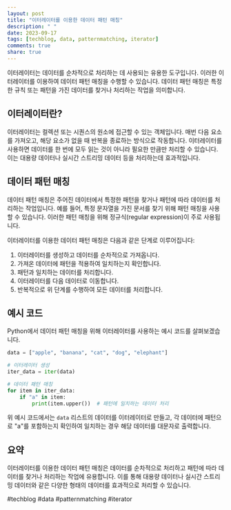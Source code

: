 ```yaml
---
layout: post
title: "이터레이터를 이용한 데이터 패턴 매칭"
description: " "
date: 2023-09-17
tags: [techblog, data, patternmatching, iterator]
comments: true
share: true
---
```


이터레이터는 데이터를 순차적으로 처리하는 데 사용되는 유용한 도구입니다. 이러한 이터레이터를 이용하여 데이터 패턴 매칭을 수행할 수 있습니다. 데이터 패턴 매칭은 특정한 규칙 또는 패턴을 가진 데이터를 찾거나 처리하는 작업을 의미합니다.

## 이터레이터란?

이터레이터는 컬렉션 또는 시퀀스의 원소에 접근할 수 있는 객체입니다. 매번 다음 요소를 가져오고, 해당 요소가 없을 때 반복을 종료하는 방식으로 작동합니다. 이터레이터를 사용하면 데이터를 한 번에 모두 읽는 것이 아니라 필요한 만큼만 처리할 수 있습니다. 이는 대용량 데이터나 실시간 스트리밍 데이터 등을 처리하는데 효과적입니다.

## 데이터 패턴 매칭

데이터 패턴 매칭은 주어진 데이터에서 특정한 패턴을 찾거나 패턴에 따라 데이터를 처리하는 작업입니다. 예를 들어, 특정 문자열을 가진 문서를 찾기 위해 패턴 매칭을 사용할 수 있습니다. 이러한 패턴 매칭을 위해 정규식(regular expression)이 주로 사용됩니다.

이터레이터를 이용한 데이터 패턴 매칭은 다음과 같은 단계로 이루어집니다:

1. 이터레이터를 생성하고 데이터를 순차적으로 가져옵니다.
2. 가져온 데이터에 패턴을 적용하여 일치하는지 확인합니다.
3. 패턴과 일치하는 데이터를 처리합니다.
4. 이터레이터를 다음 데이터로 이동합니다.
5. 반복적으로 위 단계를 수행하여 모든 데이터를 처리합니다.

## 예시 코드

Python에서 데이터 패턴 매칭을 위해 이터레이터를 사용하는 예시 코드를 살펴보겠습니다.

```python
data = ["apple", "banana", "cat", "dog", "elephant"]

# 이터레이터 생성
iter_data = iter(data)

# 데이터 패턴 매칭
for item in iter_data:
    if "a" in item:
        print(item.upper())  # 패턴에 일치하는 데이터 처리
```

위 예시 코드에서는 `data` 리스트의 데이터를 이터레이터로 만들고, 각 데이터에 패턴으로 "a"를 포함하는지 확인하여 일치하는 경우 해당 데이터를 대문자로 출력합니다.

## 요약

이터레이터를 이용한 데이터 패턴 매칭은 데이터를 순차적으로 처리하고 패턴에 따라 데이터를 찾거나 처리하는 작업에 유용합니다. 이를 통해 대용량 데이터나 실시간 스트리밍 데이터와 같은 다양한 형태의 데이터를 효과적으로 처리할 수 있습니다.

#techblog #data #patternmatching #iterator